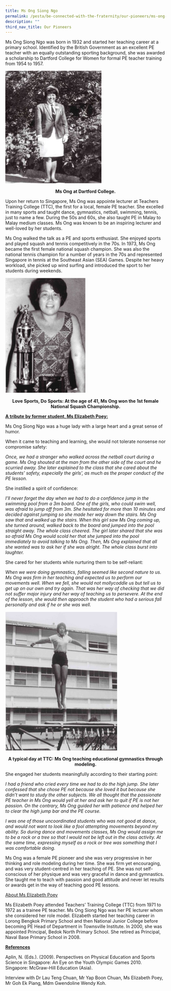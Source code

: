 ```yaml
---
title: Ms Ong Siong Ngo
permalink: /pesta/be-connected-with-the-fraternity/our-pioneers/ms-ong-siong-ngo/
description: ""
third_nav_title: Our Pioneers
---
```

Ms Ong Siong Ngo was born in 1932 and started her teaching career at a primary school. Identified by the British Government as an excellent PE teacher with an equally outstanding sporting background, she was awarded a scholarship to Dartford College for Women for formal PE teacher training from 1954 to 1957.

<style>  
img {  
  display: block;  
  margin-left: auto;  
  margin-right: auto;  
}  
</style>  
<body><img src="/images/441d869c-e066-42be-929a-23f2324c44b2.jpeg" alt="Ms Ong at Dartford College." style="width:60%;">  
  
</body>

<p style="text-align:center;"><strong>Ms Ong at Dartford College.</strong></p>

Upon her return to Singapore, Ms Ong was appointe lecturer at Teachers Training College (TTC), the first for a local, female PE teacher. She excelled in many sports and taught dance, gymnastics, netball, swimming, tennis, just to name a few. During the 50s and 60s, she also taught PE in Malay to Malay medium classes. Ms Ong was known to be an inspiring lecturer and well-loved by her students.  
  
Ms Ong walked the talk as a PE and sports enthusiast. She enjoyed sports and played squash and tennis competitively in the 70s. In 1973, Ms Ong became the first female national squash champion. She was also the national tennis champion for a number of years in the 70s and represented Singapore in tennis at the Southeast Asian (SEA) Games. Despite her heavy workload, she picked up wind surfing and introduced the sport to her students during weekends.

<style>  
img {  
  display: block;  
  margin-left: auto;  
  margin-right: auto;  
}  
</style>  
<body><img src="/images/love-sports.jpeg" alt="At the age of 41, Ms Ong won the 1st female National Squash Championship." style="width:50%;">  
  
</body>

<p style="text-align:center;"><strong>Love Sports, Do Sports: At the age of 41, Ms Ong won the 1st female National Squash Championship.</strong></p>

**<u>A tribute by former student, Ms Elizabeth Poey:</u>**  
  
Ms Ong Siong Ngo was a huge lady with a large heart and a great sense of humor.  
  
When it came to teaching and learning, she would not tolerate nonsense nor compromise safety:  
  
_Once, we had a stranger who walked across the netball court during a game. Ms Ong shouted at the man from the other side of the court and he scurried away. She later explained to the class that she cared about the students’ safety, especially the girls’, as much as the proper conduct of the PE lesson._  
  
She instilled a spirit of confidence:  
  
_I’ll never forget the day when we had to do a confidence jump in the swimming pool from a 3m board. One of the girls, who could swim well, was afraid to jump off from 3m. She hesitated for more than 10 minutes and decided against jumping so she made her way down the stairs. Ms Ong saw that and walked up the stairs. When this girl saw Ms Ong coming up, she turned around, walked back to the board and jumped into the pool straight away. The whole class cheered. The girl later shared that she was so afraid Ms Ong would scold her that she jumped into the pool immediately to avoid talking to Ms Ong. Then, Ms Ong explained that all she wanted was to ask her if she was alright. The whole class burst into laughter._  
  
She cared for her students while nurturing them to be self-reliant:  
  
_When we were doing gymnastics, falling seemed like second nature to us. Ms Ong was firm in her teaching and expected us to perform our movements well. When we fell, she would not mollycoddle us but tell us to get up on our own and try again. That was her way of checking that we did not suffer major injury and her way of teaching us to persevere. At the end of the lesson, she would then approach the student who had a serious fall personally and ask if he or she was well._

<style>  
img {  
  display: block;  
  margin-left: auto;  
  margin-right: auto;  
}  
</style>  
<body><img src="/images/a-typical-day.jpeg" alt="A typical day at TTC: Ms Ong teaching educational gymnastics through modeling." style="width:70%;">  
  
</body>

<p style="text-align:center;"><strong>A typical day at TTC: Ms Ong teaching educational gymnastics through modeling.</strong></p>

She engaged her students meaningfully according to their starting point:  
  
_I had a friend who cried every time we had to do the high jump. She later confessed that she chose PE not because she loved it but because she didn’t want to study the other subjects. We all thought that the passionate PE teacher in Ms Ong would yell at her and ask her to quit if PE is not her passion. On the contrary, Ms Ong guided her with patience and helped her to clear the high jump bar and the PE course._  
  
_I was one of those uncoordinated students who was not good at dance, and would not want to look like a fool attempting movements beyond my ability. So during dance and movements classes, Ms Ong would assign me to be a rock or a tree so that I would not be left out in the class activity. At the same time, expressing myself as a rock or tree was something that I was comfortable doing._  
  
Ms Ong was a female PE pioneer and she was very progressive in her thinking and role modeling during her time. She was firm yet encouraging, and was very student-centred in her teaching of PE. She was not self-conscious of her physique and was very graceful in dance and gymnastics. She taught me to teach with passion and good attitude and never let results or awards get in the way of teaching good PE lessons.  
  
<u>About Ms Elizabeth Poey</u>
  
Ms Elizabeth Poey attended Teachers’ Training College (TTC) from 1971 to 1972 as a trainee PE teacher. Ms Ong Siong Ngo was her PE lecturer whom she considered her role model. Elizabeth started her teaching career in Lorong Bengkok Primary School and then National Junior College before becoming PE Head of Department in Townsville Institute. In 2000, she was appointed Principal, Bedok North Primary School. She retired as Principal, Naval Base Primary School in 2008.   
  
**<u>References</u>**  
  
Aplin, N. (Eds.). (2009). Perspectives on Physical Education and Sports Science in Singapore: An Eye on the Youth Olympic Games 2010. Singapore: McGraw-Hill Education (Asia).  
  
Interview with Dr Lau Teng Chuan, Mr Yap Boon Chuan, Ms Elizabeth Poey, Mr Goh Ek Piang, Mdm Gwendoline Wendy Koh.